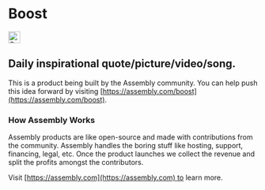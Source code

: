 # Boost

<a href="https://assembly.com/boost/bounties"><img src="https://asm-badger.herokuapp.com/boost/badges/tasks.svg" height="24px" alt="Open Tasks" /></a>

## Daily inspirational quote/picture/video/song.

This is a product being built by the Assembly community. You can help push this idea forward by visiting [https://assembly.com/boost](https://assembly.com/boost).

### How Assembly Works

Assembly products are like open-source and made with contributions from the community. Assembly handles the boring stuff like hosting, support, financing, legal, etc. Once the product launches we collect the revenue and split the profits amongst the contributors.

Visit [https://assembly.com](https://assembly.com) to learn more.
